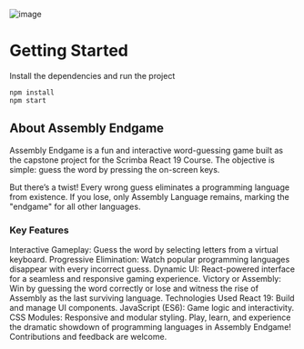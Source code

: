 ![image](https://github.com/user-attachments/assets/844c4eee-7a59-4188-884c-7fd211028b9b)

# Getting Started
Install the dependencies and run the project
```
npm install
npm start
```

## About Assembly Endgame
Assembly Endgame is a fun and interactive word-guessing game built as the capstone project for the Scrimba React 19 Course. The objective is simple: guess the word by pressing the on-screen keys.

But there’s a twist!
Every wrong guess eliminates a programming language from existence. If you lose, only Assembly Language remains, marking the "endgame" for all other languages.

### Key Features
Interactive Gameplay: Guess the word by selecting letters from a virtual keyboard.
Progressive Elimination: Watch popular programming languages disappear with every incorrect guess.
Dynamic UI: React-powered interface for a seamless and responsive gaming experience.
Victory or Assembly: Win by guessing the word correctly or lose and witness the rise of Assembly as the last surviving language.
Technologies Used
React 19: Build and manage UI components.
JavaScript (ES6): Game logic and interactivity.
CSS Modules: Responsive and modular styling.
Play, learn, and experience the dramatic showdown of programming languages in Assembly Endgame! Contributions and feedback are welcome.
